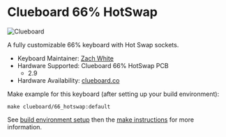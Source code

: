 # Clueboard 66% HotSwap

![Clueboard](https://static1.squarespace.com/static/55c13bdee4b099be5dcb82eb/t/5867eeaad2b857fd0d196f4b/1494021396651/IMGP4201.jpg?format=1500w)

A fully customizable 66% keyboard with Hot Swap sockets.

* Keyboard Maintainer: [Zach White](https://github.com/skullydazed)   
* Hardware Supported: Clueboard 66% HotSwap PCB
  * 2.9
* Hardware Availability: [clueboard.co](https://clueboard.co/)   

Make example for this keyboard (after setting up your build environment):

    make clueboard/66_hotswap:default

See [build environment setup](https://docs.qmk.fm/build_environment_setup.html) then the [make instructions](https://docs.qmk.fm/make_instructions.html) for more information.
